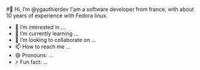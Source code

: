 #👋 Hi, I’m @ygauthierdev
  I'am a software developer from france, with about 10 years of experience with Fedora linux.
  
- 👀 I’m interested in ...
- 🌱 I’m currently learning ...
- 💞️ I’m looking to collaborate on ...
- 📫 How to reach me ...
- 😄 Pronouns: ...
- ⚡ Fun fact: ...

<!---
ygauthierdev/ygauthierdev is a ✨ special ✨ repository because its `README.md` (this file) appears on your GitHub profile.
You can click the Preview link to take a look at your changes.
--->
